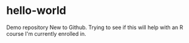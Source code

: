 # hello-world
Demo repository
New to Github. Trying to see if this will help with an R course I'm currently  enrolled in.
